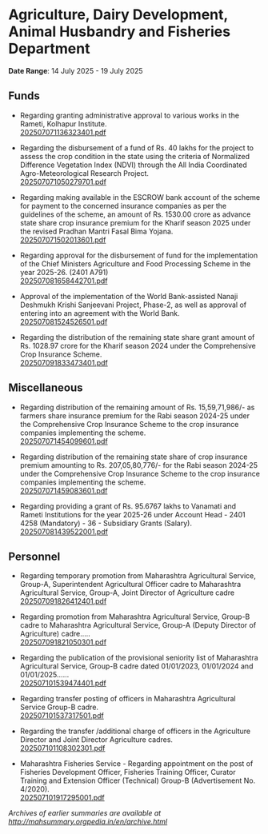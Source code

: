 # Agriculture, Dairy Development, Animal Husbandry and Fisheries Department

**Date Range**: 14 July 2025 - 19 July 2025


## Funds
- Regarding granting administrative approval to various works in the Rameti, Kolhapur Institute.\
  [202507071136323401.pdf](https://gr.maharashtra.gov.in/Site/Upload/Government%20Resolutions/English/202507071136323401.pdf)

- Regarding the disbursement of a fund of Rs. 40 lakhs for the project to assess the crop condition in the state using the criteria of Normalized Difference Vegetation Index (NDVI) through the All India Coordinated Agro-Meteorological Research Project.\
  [202507071050279701.pdf](https://gr.maharashtra.gov.in/Site/Upload/Government%20Resolutions/English/202507071050279701.pdf)

- Regarding making available in the ESCROW bank account of the scheme for payment to the concerned insurance companies as per the guidelines of the scheme, an amount of Rs. 1530.00 crore as advance state share crop insurance premium for the Kharif season 2025 under the revised Pradhan Mantri Fasal Bima Yojana.\
  [202507071502013601.pdf](https://gr.maharashtra.gov.in/Site/Upload/Government%20Resolutions/English/202507071502013601.pdf)

- Regarding approval for the disbursement of fund for the implementation of the Chief Ministers Agriculture and Food Processing Scheme in the year 2025-26. (2401 A791)\
  [202507081658442701.pdf](https://gr.maharashtra.gov.in/Site/Upload/Government%20Resolutions/English/202507081658442701.pdf)

- Approval of the implementation of the World Bank-assisted Nanaji Deshmukh Krishi Sanjeevani Project, Phase-2, as well as approval of entering into an agreement with the World Bank.\
  [202507081524526501.pdf](https://gr.maharashtra.gov.in/Site/Upload/Government%20Resolutions/English/202507081524526501....pdf)

- Regarding the distribution of the remaining state share grant amount of Rs. 1028.97 crore for the Kharif season 2024 under the Comprehensive Crop Insurance Scheme.\
  [202507091833473401.pdf](https://gr.maharashtra.gov.in/Site/Upload/Government%20Resolutions/English/202507091833473401.pdf.pdf)

## Miscellaneous
- Regarding distribution of the remaining amount of Rs. 15,59,71,986/- as farmers share insurance premium for the Rabi season 2024-25 under the Comprehensive Crop Insurance Scheme to the crop insurance companies implementing the scheme.\
  [202507071454099601.pdf](https://gr.maharashtra.gov.in/Site/Upload/Government%20Resolutions/English/202507071454099601.pdf)

- Regarding distribution of the remaining state share of crop insurance premium amounting to Rs. 207,05,80,776/- for the Rabi season 2024-25 under the Comprehensive Crop Insurance Scheme to the crop insurance companies implementing the scheme.\
  [202507071459083601.pdf](https://gr.maharashtra.gov.in/Site/Upload/Government%20Resolutions/English/202507071459083601.pdf)

- Regarding providing a grant of Rs. 95.6767 lakhs to Vanamati and Rameti Institutions for the year 2025-26 under Account Head - 2401 4258 (Mandatory) - 36 - Subsidiary Grants (Salary).\
  [202507081439522001.pdf](https://gr.maharashtra.gov.in/Site/Upload/Government%20Resolutions/English/202507081439522001.pdf)

## Personnel
- Regarding temporary promotion from Maharashtra Agricultural Service, Group-A, Superintendent Agricultural Officer cadre to Maharashtra Agricultural Service, Group-A, Joint Director of Agriculture cadre\
  [202507091826412401.pdf](https://gr.maharashtra.gov.in/Site/Upload/Government%20Resolutions/English/202507091826412401.pdf)

- Regarding promotion from Maharashtra Agricultural Service, Group-B cadre to Maharashtra Agricultural Service, Group-A (Deputy Director of Agriculture) cadre.....\
  [202507091821050301.pdf](https://gr.maharashtra.gov.in/Site/Upload/Government%20Resolutions/English/202507091821050301.pdf)

- Regarding the publication of the provisional seniority list of Maharashtra Agricultural Service, Group-B cadre dated 01/01/2023, 01/01/2024 and 01/01/2025......\
  [202507101539474401.pdf](https://gr.maharashtra.gov.in/Site/Upload/Government%20Resolutions/English/202507101539474401.......pdf)

- Regarding transfer posting of officers in Maharashtra Agricultural Service Group-B cadre.\
  [202507101537317501.pdf](https://gr.maharashtra.gov.in/Site/Upload/Government%20Resolutions/English/202507101537317501.pdf)

- Regarding the transfer /additional charge of officers in the Agriculture Director and Joint Director Agriculture cadres.\
  [202507101108302301.pdf](https://gr.maharashtra.gov.in/Site/Upload/Government%20Resolutions/English/202507101108302301.pdf)

- Maharashtra Fisheries Service - Regarding appointment on the post of Fisheries Development Officer, Fisheries Training Officer, Curator Training and Extension Officer (Technical) Group-B (Advertisement No. 4/2020).\
  [202507101917295001.pdf](https://gr.maharashtra.gov.in/Site/Upload/Government%20Resolutions/English/202507101917295001.pdf)


*Archives of earlier summaries are available at http://mahsummary.orgpedia.in/en/archive.html*